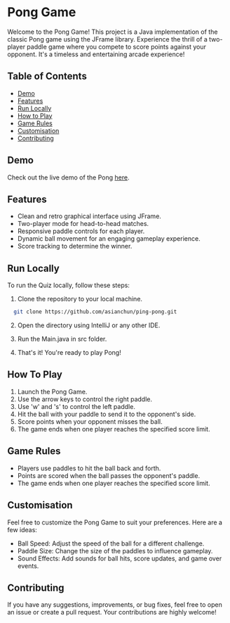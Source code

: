 # Pong Game

Welcome to the Pong Game! This project is a Java implementation of the classic Pong game using the JFrame library. Experience the thrill of a two-player paddle game where you compete to score points against your opponent. It's a timeless and entertaining arcade experience!

## Table of Contents

- [Demo](#demo)
- [Features](#features)
- [Run Locally](#run-locally)
- [How to Play](#how-to-play)
- [Game Rules](#game-rules)
- [Customisation](#customisation)
- [Contributing](#contributing)

## Demo

Check out the live demo of the Pong [here](#).

## Features

- Clean and retro graphical interface using JFrame.
- Two-player mode for head-to-head matches.
- Responsive paddle controls for each player.
- Dynamic ball movement for an engaging gameplay experience.
- Score tracking to determine the winner.

## Run Locally

To run the Quiz locally, follow these steps:

1. Clone the repository to your local machine.

```bash
  git clone https://github.com/asianchun/ping-pong.git
```

2. Open the directory using IntelliJ or any other IDE.

3. Run the Main.java in src folder. 

4. That's it! You're ready to play Pong!

## How To Play

1. Launch the Pong Game.
2. Use the arrow keys to control the right paddle.
3. Use 'w' and 's' to control the left paddle.
4. Hit the ball with your paddle to send it to the opponent's side.
5. Score points when your opponent misses the ball.
6. The game ends when one player reaches the specified score limit.

## Game Rules

- Players use paddles to hit the ball back and forth.
- Points are scored when the ball passes the opponent's paddle.
- The game ends when one player reaches the specified score limit.

## Customisation

Feel free to customize the Pong Game to suit your preferences. Here are a few ideas:

- Ball Speed: Adjust the speed of the ball for a different challenge.
- Paddle Size: Change the size of the paddles to influence gameplay.
- Sound Effects: Add sounds for ball hits, score updates, and game over events.

## Contributing

If you have any suggestions, improvements, or bug fixes, feel free to open an issue or create a pull request. Your contributions are highly welcome!

